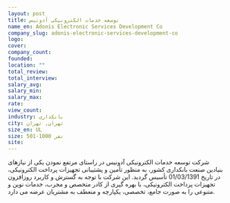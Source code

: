 ```yaml
---
layout: post
title: توسعه خدمات الکترونیکی آدونیس
name_en: Adonis Electronic Services Development Co
company_slug: adonis-electronic-services-development-co
logo: 
cover: 
company_count:
founded:
location: ""
total_review: 
total_interview: 
salary_avg: 
salary_min: 
salary_max: 
rate: 
view_count: 
industry: بانکداری
city: تهران, تهران
size_en: UL
size: 501-1000 نفر
site:
---
```


شرکت توسعه خدمات الکترونیکی آدونیس در راستای مرتفع نمودن یکی از نیازهای بنیادین صنعت بانکداری کشور، به منظور تأمین و پشتیبانی تجهیزات پرداخت الکترونیکی، در تاریخ 01/03/1391 تأسیس گردید. این شرکت با توجه به گسترش و کاربرد روزافزون تجهیزات پرداخت الکترونیکی، با بهره گیری از کادر متخصص و مجرب، خدمات نوین و متنوعی را به صورت جامع، تخصصی، یکپارچه و منعطف به مشتریان عرضه می دارد.